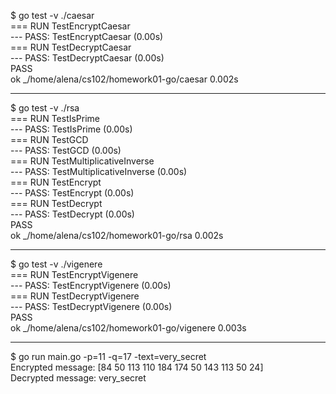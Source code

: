 $ go test -v ./caesar  
=== RUN   TestEncryptCaesar  
--- PASS: TestEncryptCaesar (0.00s)  
=== RUN   TestDecryptCaesar  
--- PASS: TestDecryptCaesar (0.00s)  
PASS  
ok  	_/home/alena/cs102/homework01-go/caesar	0.002s  

----------------------------------------------------------------------
$ go test -v ./rsa  
=== RUN   TestIsPrime  
--- PASS: TestIsPrime (0.00s)  
=== RUN   TestGCD  
--- PASS: TestGCD (0.00s)  
=== RUN   TestMultiplicativeInverse  
--- PASS: TestMultiplicativeInverse (0.00s)  
=== RUN   TestEncrypt  
--- PASS: TestEncrypt (0.00s)  
=== RUN   TestDecrypt  
--- PASS: TestDecrypt (0.00s)  
PASS  
ok  	_/home/alena/cs102/homework01-go/rsa	0.002s  

----------------------------------------------------------------------
$ go test -v ./vigenere  
=== RUN   TestEncryptVigenere  
--- PASS: TestEncryptVigenere (0.00s)  
=== RUN   TestDecryptVigenere  
--- PASS: TestDecryptVigenere (0.00s)  
PASS  
ok  	_/home/alena/cs102/homework01-go/vigenere	0.003s  

----------------------------------------------------------------------
$ go run main.go -p=11 -q=17 -text=very_secret  
Encrypted message: [84 50 113 110 184 174 50 143 113 50 24]  
Decrypted message: very_secret  
